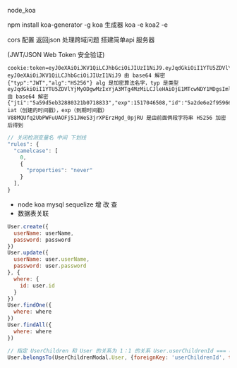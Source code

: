 
node_koa

npm install koa-generator -g koa 生成器
koa -e
koa2 -e

  cors  配置 返回json 处理跨域问题 搭建简单api 服务器

  (JWT/JSON Web Token 安全验证)

    cookie:token=eyJ0eXAiOiJKV1QiLCJhbGciOiJIUzI1NiJ9.eyJqdGkiOiI1YTU5ZDVlYjMyODgwMzIxYjA3MTg4MzMiLCJleHAiOjE1MTcwNDY1MDgsImlkIjoiNWEyZGU2ZTJmOTU5NjYyYmM0MjI2ZTExIiwiaWF0IjoxNTE1ODM2OTA3fQ.V88MQUfq2UbPWFuUAOFj51JWeS3jrXPErzHgd_0pjRU
    eyJ0eXAiOiJKV1QiLCJhbGciOiJIUzI1NiJ9 由 base64 解密
    {"typ":"JWT","alg":"HS256"} alg 是加密算法名字，typ 是类型
    eyJqdGkiOiI1YTU5ZDVlYjMyODgwMzIxYjA3MTg4MzMiLCJleHAiOjE1MTcwNDY1MDgsImlkIjoiNWEyZGU2ZTJmOTU5NjYyYmM0MjI2ZTExIiwiaWF0IjoxNTE1ODM2OTA3fQ 由 base64 解密
    {"jti":"5a59d5eb32880321b0718833","exp":1517046508,"id":"5a2de6e2f959662bc4226e11","iat":1515836907} iat（创建的时间戳），exp（到期时间戳）
    V88MQUfq2UbPWFuUAOFj51JWeS3jrXPErzHgd_0pjRU 是由前面俩段字符串 HS256 加密后得到

```js
// 关闭检测变量名 中间 下划线
"rules": {
  "camelcase": [
    0,
    {
      "properties": "never"
    }
  ],
}
```

* node koa mysql sequelize 增 改 查
* 数据表关联

``` js
User.create({
  userName: userName,
  password: password
})
User.update({
  userName: user.userName,
  password: user.password
}, {
  where: {
    id: user.id
  }
})
User.findOne({
  where: where
})
User.findAll({
  where: where
})

// 指定 UserChildren 和 User 的关系为 1：1 的关系 User.userChildrenId === UserChildren.id
User.belongsTo(UserChildrenModal.User, {foreignKey: 'userChildrenId', targetKey: 'id'})
```
